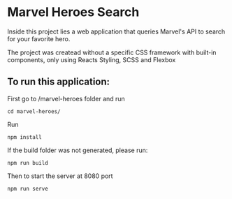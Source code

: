 # Marvel Heroes Search

Inside this project lies a web application that queries Marvel's API to search for your favorite hero.

The project was createad without a specific CSS framework with built-in components, only using Reacts Styling, SCSS and Flexbox

##  To run this application:

First go to /marvel-heroes folder and run
```
cd marvel-heroes/
```
Run
```
npm install
```

If the build folder was not generated, please run:

```
npm run build
```

Then to start the server at 8080 port
```
npm run serve
```
